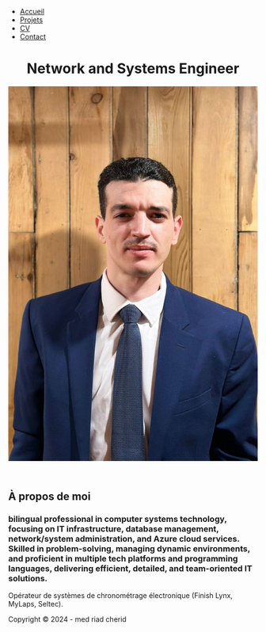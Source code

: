 <html lang="fr">
<head>
  <meta charset="UTF-8">
  <meta name="viewport" content="width=device-width, initial-scale=1.0">
  <link rel="stylesheet" href="style.css">
</head>
<body>
  <!-- Barre de navigation -->
    <nav>
      <ul>
        <li><a href="index.html" id="home-link">Accueil</a></li>
        <li><a href="projects.html" id="projects-link">Projets</a></li>
        <li><a href="resume.html" id="resume-link">CV</a></li>
        <li><a href="contact.html" id="contact-link">Contact</a></li>
      </ul>
    </nav>

 <header class="header">
  <h1>Network and Systems Engineer</h1> 
  <img src="myimage1.jpg" alt="Professional headshot of Mohamed Riad Cherid">
</header>


  <main>
    <section class="about-me">
      <h2>À propos de moi</h2>
      <h3>bilingual professional in computer systems technology, focusing on IT infrastructure, database management, network/system administration, and Azure cloud services. Skilled in problem-solving, managing dynamic environments, and proficient in multiple tech platforms and programming languages, delivering efficient, detailed, and team-oriented IT solutions.</h3>
      <p>Opérateur de systèmes de chronométrage électronique (Finish Lynx, MyLaps, Seltec).</p>
    </section>
  </main>
    <footer>
    <p>Copyright &copy; 2024 - med riad cherid</p>
  </footer>
</body>
</html>
